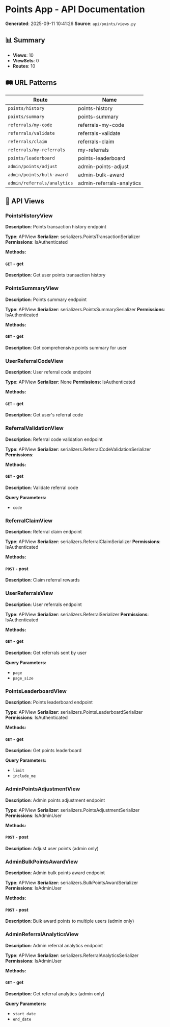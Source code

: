 # Points App - API Documentation

**Generated**: 2025-09-11 10:41:26
**Source**: `api/points/views.py`

## 📊 Summary

- **Views**: 10
- **ViewSets**: 0
- **Routes**: 10

## 🛤️ URL Patterns

| Route | Name |
|-------|------|
| `points/history` | points-history |
| `points/summary` | points-summary |
| `referrals/my-code` | referrals-my-code |
| `referrals/validate` | referrals-validate |
| `referrals/claim` | referrals-claim |
| `referrals/my-referrals` | my-referrals |
| `points/leaderboard` | points-leaderboard |
| `admin/points/adjust` | admin-points-adjust |
| `admin/points/bulk-award` | admin-bulk-award |
| `admin/referrals/analytics` | admin-referrals-analytics |

## 🎯 API Views

### PointsHistoryView

**Description**: Points transaction history endpoint

**Type**: APIView
**Serializer**: serializers.PointsTransactionSerializer
**Permissions**: IsAuthenticated

**Methods:**

#### `GET` - get

**Description**: Get user points transaction history


### PointsSummaryView

**Description**: Points summary endpoint

**Type**: APIView
**Serializer**: serializers.PointsSummarySerializer
**Permissions**: IsAuthenticated

**Methods:**

#### `GET` - get

**Description**: Get comprehensive points summary for user


### UserReferralCodeView

**Description**: User referral code endpoint

**Type**: APIView
**Serializer**: None
**Permissions**: IsAuthenticated

**Methods:**

#### `GET` - get

**Description**: Get user's referral code


### ReferralValidationView

**Description**: Referral code validation endpoint

**Type**: APIView
**Serializer**: serializers.ReferralCodeValidationSerializer
**Permissions**: 

**Methods:**

#### `GET` - get

**Description**: Validate referral code

**Query Parameters:**
- `code`


### ReferralClaimView

**Description**: Referral claim endpoint

**Type**: APIView
**Serializer**: serializers.ReferralClaimSerializer
**Permissions**: IsAuthenticated

**Methods:**

#### `POST` - post

**Description**: Claim referral rewards


### UserReferralsView

**Description**: User referrals endpoint

**Type**: APIView
**Serializer**: serializers.ReferralSerializer
**Permissions**: IsAuthenticated

**Methods:**

#### `GET` - get

**Description**: Get referrals sent by user

**Query Parameters:**
- `page`
- `page_size`


### PointsLeaderboardView

**Description**: Points leaderboard endpoint

**Type**: APIView
**Serializer**: serializers.PointsLeaderboardSerializer
**Permissions**: IsAuthenticated

**Methods:**

#### `GET` - get

**Description**: Get points leaderboard

**Query Parameters:**
- `limit`
- `include_me`


### AdminPointsAdjustmentView

**Description**: Admin points adjustment endpoint

**Type**: APIView
**Serializer**: serializers.PointsAdjustmentSerializer
**Permissions**: IsAdminUser

**Methods:**

#### `POST` - post

**Description**: Adjust user points (admin only)


### AdminBulkPointsAwardView

**Description**: Admin bulk points award endpoint

**Type**: APIView
**Serializer**: serializers.BulkPointsAwardSerializer
**Permissions**: IsAdminUser

**Methods:**

#### `POST` - post

**Description**: Bulk award points to multiple users (admin only)


### AdminReferralAnalyticsView

**Description**: Admin referral analytics endpoint

**Type**: APIView
**Serializer**: serializers.ReferralAnalyticsSerializer
**Permissions**: IsAdminUser

**Methods:**

#### `GET` - get

**Description**: Get referral analytics (admin only)

**Query Parameters:**
- `start_date`
- `end_date`

